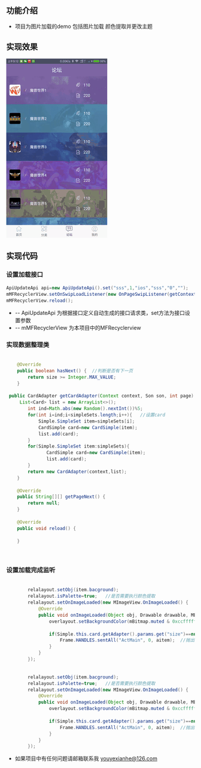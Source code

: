 ## 功能介绍
- 项目为图片加载的demo 包括图片加载 颜色提取并更改主题


## 实现效果

![图片](https://github.com/ryanliu19843/XImageView/blob/master/20170510149438820559128dedafd29.gif)




## 实现代码
### 设置加载接口

```Java
ApiUpdateApi api=new ApiUpdateApi().set("sss",1,"ios","sss","0","");
mMFRecyclerView.setOnSwipLoadListener(new OnPageSwipListener(getContext(), api, new DfText()));
mMFRecyclerView.reload();
```
- -- ApiUpdateApi 为根据接口定义自动生成的接口请求类，set方法为接口设置参数
- -- mMFRecyclerView 为本项目中的MFRecyclerview

### 实现数据整理类

```Java

	@Override
	public boolean hasNext() {  //判断是否有下一页
		return size >= Integer.MAX_VALUE;
	}

 public CardAdapter getCardAdapter(Context context, Son son, int page) {  //数据整理
     List<Card> list = new ArrayList<>();
		int ind=Math.abs(new Random().nextInt())%5;
		for(int i=ind;i<simpleSets.length;i++){   //设置card
			Simple.SimpleSet item=simpleSets[i];
			CardSimple card=new CardSimple(item);
			list.add(card);
		}
        for(Simple.SimpleSet item:simpleSets){
               CardSimple card=new CardSimple(item);
               list.add(card);
        }
        return new CardAdapter(context,list);
    }

	@Override
	public String[][] getPageNext() {
		return null;
	}

	@Override
	public void reload() {

	}

				
```

### 设置加载完成监听

```Java

        relalayout.setObj(item.bacground);
        relalayout.isPalette=true;   //是否需要执行颜色提取
        relalayout.setOnImageLoaded(new MImageView.OnImageLoaded() {
            @Override
            public void onImageLoaded(Object obj, Drawable drawable, MBitmap mBitmap, int size, int length) {
                overlayout.setBackgroundColor(mBitmap.muted & 0xccffffff);  //设置图片覆盖层，减缓视觉冲击
 
                if(Simple.this.card.getAdapter().params.get("size")==null && posion==0){
                    Frame.HANDLES.sentAll("ActMain", 0, aitem);  //抛出有actmain处理
                }
            }
        });

```

```Java

        relalayout.setObj(item.bacground);
        relalayout.isPalette=true;   //是否需要执行颜色提取
        relalayout.setOnImageLoaded(new MImageView.OnImageLoaded() {
            @Override
            public void onImageLoaded(Object obj, Drawable drawable, MBitmap mBitmap, int size, int length) {
                overlayout.setBackgroundColor(mBitmap.muted & 0xccffffff);  //设置图片覆盖层，减缓视觉冲击
 
                if(Simple.this.card.getAdapter().params.get("size")==null && posion==0){
                    Frame.HANDLES.sentAll("ActMain", 0, aitem);  //抛出有actmain处理
                }
            }
        });

```

- 如果项目中有任何问题请邮箱联系我 youyexianhe@126.com

